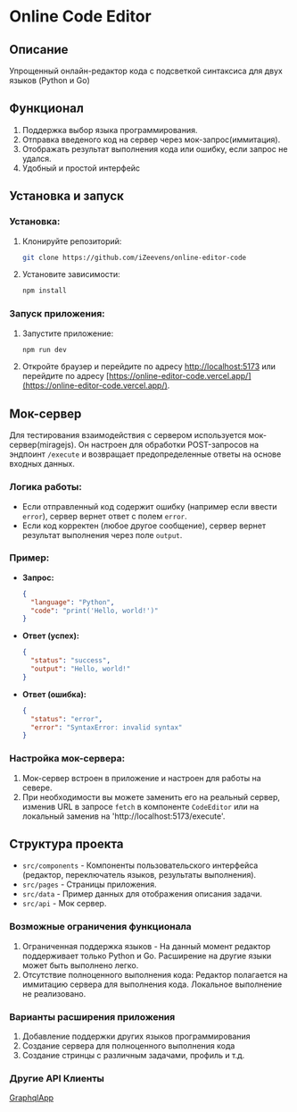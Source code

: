 # Online Code Editor

## Описание

Упрощенный онлайн-редактор кода с подсветкой синтаксиса для двух языков (Python и Go)

## Функционал

1. Поддержка выбор языка программирования.
2. Отправка введеного код на сервер через мок-запрос(иммитация).
3. Отображать результат выполнения кода или ошибку, если запрос не удался.
4. Удобный и простой интерфейс

## Установка и запуск

### Установка:

1. Клонируйте репозиторий:
   ```bash
   git clone https://github.com/iZeevens/online-editor-code
   ```
2. Установите зависимости:
   ```bash
   npm install
   ```

### Запуск приложения:

1. Запустите приложение:
   ```bash
   npm run dev
   ```
2. Откройте браузер и перейдите по адресу [http://localhost:5173](http://localhost:5173) или перейдите по адресу [https://online-editor-code.vercel.app/](https://online-editor-code.vercel.app/).

## Мок-сервер

Для тестирования взаимодействия с сервером используется мок-сервер(miragejs). Он настроен для обработки POST-запросов на эндпоинт `/execute` и возвращает предопределенные ответы на основе входных данных.

### Логика работы:

- Если отправленный код содержит ошибку (например если ввести `error`), сервер вернет ответ с полем `error`.
- Если код корректен (любое другое сообщение), сервер вернет результат выполнения через поле `output`.

### Пример:

- **Запрос:**
  ```json
  {
    "language": "Python",
    "code": "print('Hello, world!')"
  }
  ```
- **Ответ (успех):**
  ```json
  {
    "status": "success",
    "output": "Hello, world!"
  }
  ```
- **Ответ (ошибка):**
  ```json
  {
    "status": "error",
    "error": "SyntaxError: invalid syntax"
  }
  ```

### Настройка мок-сервера:

1. Мок-сервер встроен в приложение и настроен для работы на севере.
2. При необходимости вы можете заменить его на реальный сервер, изменив URL в запросе `fetch` в компоненте `CodeEditor` или на локальный заменив на 'http://localhost:5173/execute'.

## Структура проекта

- `src/components` - Компоненты пользовательского интерфейса (редактор, переключатель языков, результаты выполнения).
- `src/pages` - Страницы приложения.
- `src/data` - Пример данных для отображения описания задачи.
- `src/api` - Мок сервер.

### Возможные ограничения функционала

1. Ограниченная поддержка языков - На данный момент редактор поддерживает только Python и Go. Расширение на другие языки может быть выполнено легко.
2. Отсутствие полноценного выполнения кода: Редактор полагается на иммитацию сервера для выполнения кода. Локальное выполнение не реализовано.

### Варианты расширения приложения

1. Добавление поддержки других языков программирования
2. Создание сервера для полноценного выполнения кода
3. Создание стринцы с различным задачами, профиль и т.д.


### Другие API Клиенты

[GraphqlApp](https://github.com/iZeevens/graphiql-app)